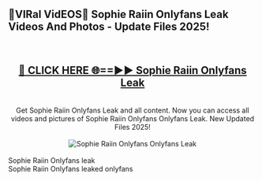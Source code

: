 <h2>🔴VIRal VidEOS🔴 Sophie Raiin Onlyfans Leak Videos And Photos - Update Files 2025!</h2>
<br>
<div align="center">
<h2><a href="https://213.232.235.80/live/video.php?q=sophie-raiin-onlyfans" rel="nofollow">🔴 CLICK HERE 🌐==►► Sophie Raiin Onlyfans Leak</a></h2>
<br>
Get Sophie Raiin Onlyfans Leak and all content. Now you can access all videos and pictures of Sophie Raiin Onlyfans Onlyfans Leak. New Updated Files 2025!
<br>
<br>
<a href="https://213.232.235.80/live/video.php?q=sophie-raiin-onlyfans" rel="nofollow" data-target="animated-image.originalLink"><img src="https://i.imgur.com/dJHk4Zq.gif" alt="Sophie Raiin Onlyfans Onlyfans Leak" style="max-width: 100%; display: inline-block;" data-target="animated-image.originalImage"></a>
</div>
<br>
Sophie Raiin Onlyfans leak<br>
Sophie Raiin Onlyfans leaked onlyfans